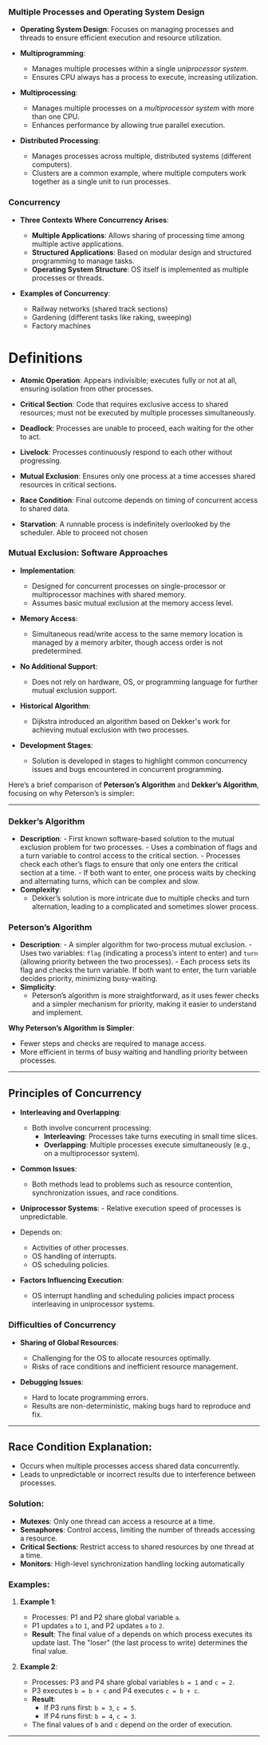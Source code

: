 

### Multiple Processes and Operating System Design
- **Operating System Design**: Focuses on managing processes and threads to ensure efficient execution and resource utilization.

- **Multiprogramming**:
  - Manages multiple processes within a single *uniprocessor system*.
  - Ensures CPU always has a process to execute, increasing utilization.

- **Multiprocessing**:
  - Manages multiple processes on a *multiprocessor system* with more than one CPU.
  - Enhances performance by allowing true parallel execution.

- **Distributed Processing**:
  - Manages processes across multiple, distributed systems (different computers).
  - Clusters are a common example, where multiple computers work together as a single unit to run processes.

### Concurrency

- **Three Contexts Where Concurrency Arises**:
  - **Multiple Applications**: Allows sharing of processing time among multiple active applications.
  - **Structured Applications**: Based on modular design and structured programming to manage tasks.
  - **Operating System Structure**: OS itself is implemented as multiple processes or threads.

- **Examples of Concurrency**:
  - Railway networks (shared track sections)
  - Gardening (different tasks like raking, sweeping)
  - Factory machines

# Definitions 

- **Atomic Operation**: 
  Appears indivisible; 
  executes fully or not at all,
   ensuring isolation from other processes.
   
- **Critical Section**: 
	  Code that requires exclusive access to shared resources;
	  must not be executed by multiple processes simultaneously.
	  
- **Deadlock**: 
	  Processes are unable to proceed, each waiting for the other to act.
	  
- **Livelock**: 
  Processes continuously respond to each other without progressing.
  
- **Mutual Exclusion**: Ensures only one process at a time accesses shared resources in critical sections.
  
- **Race Condition**: Final outcome depends on timing of concurrent access to shared data.
  
- **Starvation**: 
  A runnable process is indefinitely overlooked by the scheduler.
  Able to proceed not chosen


### Mutual Exclusion: Software Approaches

- **Implementation**:
  - Designed for concurrent processes on single-processor or multiprocessor machines with shared memory.
  - Assumes basic mutual exclusion at the memory access level.

- **Memory Access**:
  - Simultaneous read/write access to the same memory location is managed by a memory arbiter, though access order is not predetermined.

- **No Additional Support**:
  - Does not rely on hardware, OS, or programming language for further mutual exclusion support.

- **Historical Algorithm**:
  - Dijkstra introduced an algorithm based on Dekker's work for achieving mutual exclusion with two processes.

- **Development Stages**:
  - Solution is developed in stages to highlight common concurrency issues and bugs encountered in concurrent programming.


Here’s a brief comparison of **Peterson’s Algorithm** and **Dekker’s Algorithm**, focusing on why Peterson’s is simpler:

---

### Dekker’s Algorithm
- **Description**:
	  - First known software-based solution to the mutual exclusion problem for two processes.
	  - Uses a combination of flags and a turn variable to control access to the critical section.
	  - Processes check each other’s flags to ensure that only one enters the critical section at a time.
	  - If both want to enter, one process waits by checking and alternating turns, which can be complex and slow.
- **Complexity**:
  - Dekker’s solution is more intricate due to multiple checks and turn alternation, leading to a complicated and sometimes slower process.

### Peterson’s Algorithm
- **Description**:
	  - A simpler algorithm for two-process mutual exclusion.
	  - Uses two variables: `flag` (indicating a process’s intent to enter) and `turn` (allowing priority between the two processes).
	  - Each process sets its flag and checks the turn variable. If both want to enter, the turn variable decides priority, minimizing busy-waiting.
- **Simplicity**:
  - Peterson’s algorithm is more straightforward, as it uses fewer checks and a simpler mechanism for priority, making it easier to understand and implement.

**Why Peterson’s Algorithm is Simpler**:
- Fewer steps and checks are required to manage access.
- More efficient in terms of busy waiting and handling priority between processes.

---
## Principles of Concurrency

- **Interleaving and Overlapping**:
  - Both involve concurrent processing:
    - **Interleaving**: Processes take turns executing in small time slices.
    - **Overlapping**: Multiple processes execute simultaneously (e.g., on a multiprocessor system).

- **Common Issues**:
  - Both methods lead to problems such as resource contention, synchronization issues, and race conditions.

- **Uniprocessor Systems**:
		- Relative execution speed of processes is unpredictable.
- Depends on:
    - Activities of other processes.
    - OS handling of interrupts.
    - OS scheduling policies.
- **Factors Influencing Execution**:
  - OS interrupt handling and scheduling policies impact process interleaving in uniprocessor systems.

### Difficulties of Concurrency
- **Sharing of Global Resources**:
  - Challenging for the OS to allocate resources optimally.
  - Risks of race conditions and inefficient resource management.

- **Debugging Issues**:
  - Hard to locate programming errors.
  - Results are non-deterministic, making bugs hard to reproduce and fix.

---

## Race Condition Explanation:

- Occurs when multiple processes access shared data concurrently.
- Leads to unpredictable or incorrect results due to interference between processes.

### Solution:

- **Mutexes**: Only one thread can access a resource at a time.
- **Semaphores**: Control access, limiting the number of threads accessing a resource.
- **Critical Sections**: Restrict access to shared resources by one thread at a time.
- **Monitors**: High-level synchronization handling locking automatically


### Examples:

1. **Example 1**:  
   - Processes: P1 and P2 share global variable `a`.
   - P1 updates `a` to `1`, and P2 updates `a` to `2`.
   - **Result**: The final value of `a` depends on which process executes its update last. The "loser" (the last process to write) determines the final value.

2. **Example 2**:  
   - Processes: P3 and P4 share global variables `b = 1` and `c = 2`.
   - P3 executes `b = b + c` and P4 executes `c = b + c`.
   - **Result**:
     - If P3 runs first: `b = 3`, `c = 5`.
     - If P4 runs first: `b = 4`, `c = 3`.
   - The final values of `b` and `c` depend on the order of execution.

--- 
